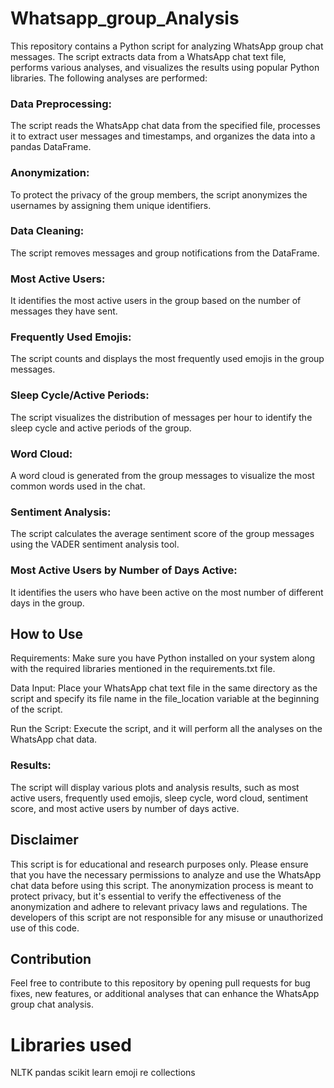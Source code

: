 # Whatsapp_group_Analysis
This repository contains a Python script for analyzing WhatsApp group chat messages. The script extracts data from a WhatsApp chat text file, performs various analyses, and visualizes the results using popular Python libraries. The following analyses are performed:

### Data Preprocessing:

The script reads the WhatsApp chat data from the specified file, processes it to extract user messages and timestamps, and organizes the data into a pandas DataFrame.

### Anonymization:
To protect the privacy of the group members, the script anonymizes the usernames by assigning them unique identifiers.

### Data Cleaning:
The script removes <Media omitted> messages and group notifications from the DataFrame.

### Most Active Users:
It identifies the most active users in the group based on the number of messages they have sent.

### Frequently Used Emojis:
The script counts and displays the most frequently used emojis in the group messages.

### Sleep Cycle/Active Periods:
The script visualizes the distribution of messages per hour to identify the sleep cycle and active periods of the group.

### Word Cloud:
A word cloud is generated from the group messages to visualize the most common words used in the chat.

### Sentiment Analysis:
The script calculates the average sentiment score of the group messages using the VADER sentiment analysis tool.

### Most Active Users by Number of Days Active:
It identifies the users who have been active on the most number of different days in the group.

## How to Use
Requirements: Make sure you have Python installed on your system along with the required libraries mentioned in the requirements.txt file.

Data Input: Place your WhatsApp chat text file in the same directory as the script and specify its file name in the file_location variable at the beginning of the script.

Run the Script: Execute the script, and it will perform all the analyses on the WhatsApp chat data.

### Results: 
The script will display various plots and analysis results, such as most active users, frequently used emojis, sleep cycle, word cloud, sentiment score, and most active users by number of days active.

## Disclaimer
This script is for educational and research purposes only. Please ensure that you have the necessary permissions to analyze and use the WhatsApp chat data before using this script. The anonymization process is meant to protect privacy, but it's essential to verify the effectiveness of the anonymization and adhere to relevant privacy laws and regulations. The developers of this script are not responsible for any misuse or unauthorized use of this code.

## Contribution
Feel free to contribute to this repository by opening pull requests for bug fixes, new features, or additional analyses that can enhance the WhatsApp group chat analysis.
# Libraries used
NLTK
pandas
scikit learn
emoji
re
collections

